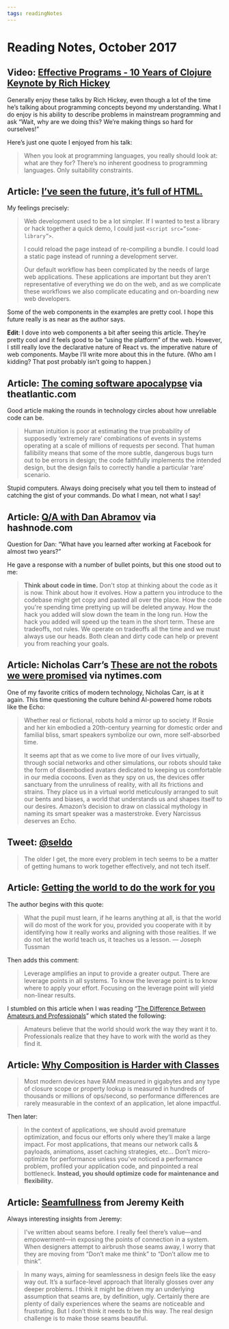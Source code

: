 ```yaml
---
tags: readingNotes
---
```


# Reading Notes, October 2017

## Video: [Effective Programs - 10 Years of Clojure Keynote by Rich Hickey](https://youtu.be/2V1FtfBDsLU)

Generally enjoy these talks by Rich Hickey, even though a lot of the time he’s talking about programming concepts beyond my understanding. What I do enjoy is his ability to describe problems in mainstream programming and ask “Wait, why are we doing this? We’re making things so hard for ourselves!” 

Here’s just one quote I enjoyed from his talk:

> When you look at programming languages, you really should look at: what are they for? There’s no inherent goodness to programming languages. Only suitability constraints. 

## Article: [I’ve seen the future, it’s full of HTML.](https://medium.com/@mikeal/ive-seen-the-future-it-s-full-of-html-2577246f2210)

My feelings precisely:

> Web development used to be a lot simpler. If I wanted to test a library or hack together a quick demo, I could just `<script src=”some-library”>`.
>
> I could reload the page instead of re-compiling a bundle. I could load a static page instead of running a development server.
>
> Our default workflow has been complicated by the needs of large web applications. These applications are important but they aren’t representative of everything we do on the web, and as we complicate these workflows we also complicate educating and on-boarding new web developers.

Some of the web components in the examples are pretty cool. I hope this future really is as near as the author says.

**Edit**: I dove into web components a bit after seeing this article. They’re pretty cool and it feels good to be “using the platform” of the web. However, I still really love the declarative nature of React vs. the imperative nature of web components. Maybe I’ll write more about this in the future. (Who am I kidding? That post probably isn’t going to happen.)

## Article: [The coming software apocalypse](https://www.theatlantic.com/technology/archive/2017/09/saving-the-world-from-code/540393/) via theatlantic.com

Good article making the rounds in technology circles about how unreliable code can be.

> Human intuition is poor at estimating the true probability of supposedly ‘extremely rare’ combinations of events in systems operating at a scale of millions of requests per second. That human fallibility means that some of the more subtle, dangerous bugs turn out to be errors in design; the code faithfully implements the intended design, but the design fails to correctly handle a particular ‘rare’ scenario.

Stupid computers. Always doing precisely what you tell them to instead of catching the gist of your commands. Do what I mean, not what I say!

## Article: [Q/A with Dan Abramov](https://hashnode.com/post/what-have-you-learned-after-working-at-facebook-for-almost-two-years-have-you-grown-as-a-developer-and-what-are-some-of-the-key-takeaways-cj7q3gkjx019xkhwujchsrtho) via hashnode.com

Question for Dan: “What have you learned after working at Facebook for almost two years?” 

He gave a response with a number of bullet points, but this one stood out to me:

> **Think about code in time.** Don't stop at thinking about the code as it is now. Think about how it evolves. How a pattern you introduce to the codebase might get copy and pasted all over the place. How the code you're spending time prettying up will be deleted anyway. How the hack you added will slow down the team in the long run. How the hack you added will speed up the team in the short term. These are tradeoffs, not rules. We operate on tradeoffs all the time and we must always use our heads. Both clean and dirty code can help or prevent you from reaching your goals.

## Article: Nicholas Carr’s [These are not the robots we were promised](https://mobile.nytimes.com/2017/09/09/opinion/sunday/household-robots-alexa-homepod.html) via nytimes.com

One of my favorite critics of modern technology, Nicholas Carr, is at it again. This time questioning the culture behind AI-powered home robots like the Echo:

> Whether real or fictional, robots hold a mirror up to society. If Rosie and her kin embodied a 20th-century yearning for domestic order and familial bliss, smart speakers symbolize our own, more self-absorbed time.
> 
> It seems apt that as we come to live more of our lives virtually, through social networks and other simulations, our robots should take the form of disembodied avatars dedicated to keeping us comfortable in our media cocoons. Even as they spy on us, the devices offer sanctuary from the unruliness of reality, with all its frictions and strains. They place us in a virtual world meticulously arranged to suit our bents and biases, a world that understands us and shapes itself to our desires. Amazon’s decision to draw on classical mythology in naming its smart speaker was a masterstroke. Every Narcissus deserves an Echo.


## Tweet: [@seldo](https://twitter.com/seldo/status/900214967286345728)

> The older I get, the more every problem in tech seems to be a matter of getting humans to work together effectively, and not tech itself.

## Article: [Getting the world to do the work for you](https://www.farnamstreetblog.com/2016/02/joseph-tussman/)

The author begins with this quote:

> What the pupil must learn, if he learns anything at all, is that the world will do most of the work for you, provided you cooperate with it by identifying how it really works and aligning with those realities. If we do not let the world teach us, it teaches us a lesson. — Joseph Tussman

Then adds this comment:

> Leverage amplifies an input to provide a greater output. There are leverage points in all systems. To know the leverage point is to know where to apply your effort. Focusing on the leverage point will yield non-linear results. 

I stumbled on this article when I was reading “[The Difference Between Amateurs and Professionals](https://www.farnamstreetblog.com/2017/08/amateurs-professionals/)” which stated the following:

> Amateurs believe that the world should work the way they want it to. Professionals realize that they have to work with the world as they find it. 


## Article: [Why Composition is Harder with Classes](https://medium.com/javascript-scene/why-composition-is-harder-with-classes-c3e627dcd0aa)

> Most modern devices have RAM measured in gigabytes and any type of closure scope or property lookup is measured in hundreds of thousands or millions of ops/second, so performance differences are rarely measurable in the context of an application, let alone impactful.

Then later:

> In the context of applications, we should avoid premature optimization, and focus our efforts only where they’ll make a large impact. For most applications, that means our network calls & payloads, animations, asset caching strategies, etc…
> Don’t micro-optimize for performance unless you’ve noticed a performance problem, profiled your application code, and pinpointed a real bottleneck.
> **Instead, you should optimize code for maintenance and flexibility.**

## Article: [Seamfullness](https://adactio.com/journal/12604) from Jeremy Keith

Always interesting insights from Jeremy:

> I’ve written about seams before. I really feel there’s value—and empowerment—in exposing the points of connection in a system. When designers attempt to airbrush those seams away, I worry that they are moving from “Don’t make me think” to “Don’t allow me to think”.

> In many ways, aiming for seamlessness in design feels like the easy way out. It’s a surface-level approach that literally glosses over any deeper problems. I think it might be driven my an underlying assumption that seams are, by definition, ugly. Certainly there are plenty of daily experiences where the seams are noticeable and frustrating. But I don’t think it needs to be this way. The real design challenge is to make those seams beautiful.
